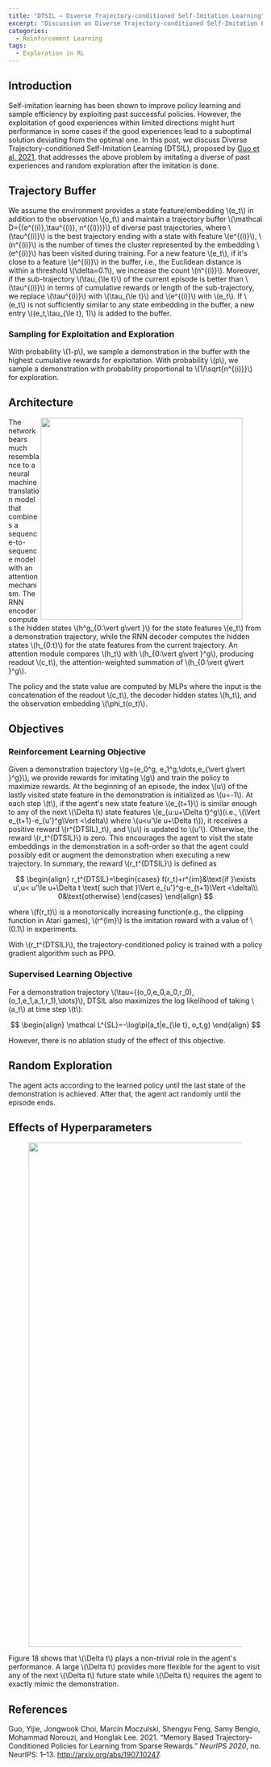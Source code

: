 ```yaml
---
title: "DTSIL — Diverse Trajectory-conditioned Self-Imitation Learning"
excerpt: "Discussion on Diverse Trajectory-conditioned Self-Imitation Learning, "
categories:
  - Reinforcement Learning
tags:
  - Exploration in RL
---
```


## Introduction

Self-imitation learning has been shown to improve policy learning and sample efficiency by exploiting past successful policies. However, the exploitation of good experiences within limited directions might hurt performance in some cases if the good experiences lead to a suboptimal solution deviating from the optimal one. In this post, we discuss Diverse Trajectory-conditioned Self-Imitation Learning (DTSIL), proposed by [Guo et al. 2021](#ref1), that addresses the above problem by imitating a diverse of past experiences and random exploration after the imitation is done. 

## Trajectory Buffer

We assume the environment provides a state feature/embedding \\(e_t\\) in addition to the observation \\(o_t\\) and maintain a trajectory buffer \\(\mathcal D=\{(e^{(i)},\tau^{(i)}, n^{(i)})\}\\) of diverse past trajectories, where \\(\tau^{(i)}\\) is the best trajectory ending with a state with feature \\(e^{(i)}\\), \\(n^{(i)}\\) is the number of times the cluster represented by the embedding \\(e^{(i)}\\) has been visited during training. For a new feature \\(e_t\\), if it's close to a feature \\(e^{(i)}\\) in the buffer, i.e., the Euclidean distance is within a threshold \\(\delta=0.1\\), we increase the count \\(n^{(i)}\\). Moreover, if the sub-trajectory \\(\tau_{\le t}\\) of the current episode is better than \\(\tau^{(i)}\\) in terms of cumulative rewards or length of the sub-trajectory, we replace \\(\tau^{(i)}\\) with \\(\tau_{\le t}\\) and \\(e^{(i)}\\) with \\(e_t\\). If \\(e_t\\) is not sufficiently similar to any state embedding in the buffer, a new entry \\((e_t,\tau_{\le t}, 1)\\) is added to the buffer.

### Sampling for Exploitation and Exploration

With probability \\(1-p\\), we sample a demonstration in the buffer with the highest cumulative rewards for exploitation. With probability \\(p\\), we sample a demonstration with probability proportional to \\(1/\sqrt{n^{(i)}}\\) for exploration.

## Architecture

<figure>
  <img src="{{ '/images/SIL/DTSIL-Figure2-right.png' | absolute_url }}" alt="" width="400" align="right">
  <figcaption></figcaption>
  <style>
    figure figcaption {
    text-align: center;
    }
  </style>
</figure>

The network bears much resemblance to a neural machine translation model that combines a sequence-to-sequence model with an attention mechanism. The RNN encoder computes the hidden states \\(h^g_{0:\vert g\vert }\\) for the state features \\(e_t\\) from a demonstration trajectory, while the RNN decoder computes the hidden states \\(h_{0:t}\\) for the state features from the current trajectory. An attention module compares \\(h_t\\) with \\(h_{0:\vert g\vert }^g\\), producing readout \\(c_t\\),  the attention-weighted summation of \\(h_{0:\vert g\vert }^g\\). 

The policy and the state value are computed by MLPs where the input is the concatenation of the readout \\(c_t\\), the decoder hidden states \\(h_t\\), and the observation embedding \\(\phi_t(o_t)\\).

## Objectives

### Reinforcement Learning Objective

Given a demonstration trajectory \\(g=\{e_0^g, e_1^g,\dots,e_{\vert g\vert }^g\}\\), we provide rewards for imitating \\(g\\) and train the policy to maximize rewards. At the beginning of an episode, the index \\(u\\) of the lastly visited state feature in the demonstration is initialized as \\(u=-1\\). At each step \\(t\\), if the agent's new state feature \\(e_{t+1}\\) is similar enough to any of the next \\(\Delta t\\) state features \\(e_{u:u+\Delta t}^g\\)(i.e., \\(\Vert e_{t+1}-e_{u'}^g\Vert <\delta\\) where \\(u<u'\le u+\Delta t\\)), it receives a positive reward \\(r^{DTSIL}_t\\), and \\(u\\) is updated to \\(u'\\). Otherwise, the reward \\(r_t^{DTSIL}\\) is zero. This encourages the agent to visit the state embeddings in the demonstration in a soft-order so that the agent could possibly edit or augment the demonstration when executing a new trajectory. In summary, the reward \\(r_t^{DTSIL}\\) is defined as

$$
\begin{align}
r_t^{DTSIL}=\begin{cases}
f(r_t)+r^{im}&\text{if }\exists u',u< u'\le u+\Delta t \text{ such that }\Vert e_{u'}^g-e_{t+1}\Vert <\delta\\\
0&\text{otherwise}
\end{cases}
\end{align}
$$

where \\(f(r_t)\\) is a monotonically increasing function(e.g., the clipping function in Atari games), \\(r^{im}\\) is the imitation reward with a value of \\(0.1\\) in experiments.

With \\(r_t^{DTSIL}\\), the trajectory-conditioned policy is trained with a policy gradient algorithm such as PPO. 

### Supervised Learning Objective

For a demonstration trajectory \\(\tau=\{(o_0,e_0,a_0,r_0),(o_1,e_1,a_1,r_1),\dots\}\\), DTSIL also maximizes the log likelihood of taking \\(a_t\\) at time step \\(t\\):

$$
\begin{align}
\mathcal L^{SL}=-\log\pi(a_t|e_{\le t}, o_t,g)
\end{align}
$$

However, there is no ablation study of the effect of this objective.

## Random Exploration

The agent acts according to the learned policy until the last state of the demonstration is achieved. After that, the agent act randomly until the episode ends.

## Effects of Hyperparameters

<figure>
  <img src="{{ '/images/SIL/DTSIL-Figure18.png' | absolute_url }}" alt="" width="1000">
  <figcaption></figcaption>
  <style>
    figure figcaption {
    text-align: center;
    }
  </style>
</figure>

Figure 18 shows that \\(\Delta t\\) plays a non-trivial role in the agent's performance. A large \\(\Delta t\\) provides more flexible for the agent to visit any of the next \\(\Delta t\\) future state while \\(\Delta t\\) requires the agent to exactly mimic the demonstration.

## References

<a name="ref1"></a>Guo, Yijie, Jongwook Choi, Marcin Moczulski, Shengyu Feng, Samy Bengio, Mohammad Norouzi, and Honglak Lee. 2021. “Memory Based Trajectory-Conditioned Policies for Learning from Sparse Rewards.” *NeurIPS 2020*, no. NeurIPS: 1–13. http://arxiv.org/abs/1907.10247.